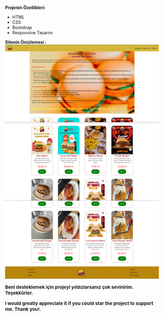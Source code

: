 **Projenin Özellikleri:**
- HTML
- CSS
- Bootstrap
- Responsive Tasarım
  
**Sitenin Önizlemesi :**
<img src="Preview/1.png" width="700px">
<img src="Preview/2.png" width="700px">
<img src="Preview/3.png" width="700px">
<p style="font-size: 15px; font-weight: bold;">Beni desteklemek için projeyi yıldızlarsanız çok sevinirim. Teşekkürler.</p>
<p style="font-size: 15px; font-weight: bold;">I would greatly appreciate it if you could star the project to support me. Thank you!.</p>
